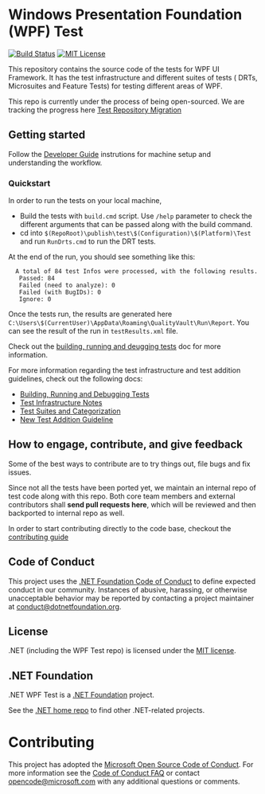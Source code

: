 # Windows Presentation Foundation (WPF) Test

[![Build Status](https://dnceng-public.visualstudio.com/public/_apis/build/status/dotnet/wpf/dotnet.wpf-test%20CI)](https://dnceng-public.visualstudio.com/public/_build?definitionId=81)
[![MIT License](https://img.shields.io/badge/license-MIT-green.svg)](https://github.com/dotnet/wpf/blob/master/LICENSE.TXT)

This repository contains the source code of the tests for WPF UI Framework. It has the test infrastructure and different suites of tests ( DRTs, Microsuites and Feature Tests) for testing different areas of WPF. 

This repo is currently under the process of being open-sourced. We are tracking the progress here [Test Repository Migration](https://github.com/orgs/dotnet/projects/145)


## Getting started

Follow the [Developer Guide](docs/developer-guide.md) instrutions for machine setup and understanding the workflow.

### Quickstart

In order to run the tests on your local machine,

- Build the tests with `build.cmd` script. Use `/help` parameter to check the different arguments that can be passed along with the build command.
- cd into `$(RepoRoot)\publish\test\$(Configuration)\$(Platform)\Test` and run `RunDrts.cmd` to run the DRT tests.

At the end of the run, you should see something like this:

```
  A total of 84 test Infos were processed, with the following results.
   Passed: 84
   Failed (need to analyze): 0
   Failed (with BugIDs): 0
   Ignore: 0

```

Once the tests run, the results are generated here `C:\Users\$(CurrentUser)\AppData\Roaming\QualityVault\Run\Report`. You can see the result of the run in `testResults.xml` file.

Check out the [building, running and deugging tests](docs/building-running-debugging.md) doc for more information.

For more information regarding the test infrastructure and test addition guidelines, check out the following docs:

* [Building, Running and Debugging Tests](docs/building-running-debugging.md)
* [Test Infrastructure Notes](docs/test-infrastructure.md)
* [Test Suites and Categorization](docs/tests-suites.md)
* [New Test Addition Guideline](docs/test-addition-guidelines.md)


## How to engage, contribute, and give feedback

Some of the best ways to contribute are to try things out, file bugs and fix issues. 

Since not all the tests have been ported yet, we maintain an internal repo of test code along with this repo. Both core team members and external contributors shall **send pull requests here**, which will be reviewed and then backported to internal repo as well.

In order to start contributing directly to the code base, checkout the [contributing guide](CONTRIBUTING.md)


## Code of Conduct

This project uses the [.NET Foundation Code of Conduct](https://dotnetfoundation.org/code-of-conduct) to define expected conduct in our community. Instances of abusive, harassing, or otherwise unacceptable behavior may be reported by contacting a project maintainer at conduct@dotnetfoundation.org.

## License

.NET (including the WPF Test repo) is licensed under the [MIT license](LICENSE.TXT).

## .NET Foundation

.NET WPF Test is a [.NET Foundation](https://www.dotnetfoundation.org/projects) project.

See the [.NET home repo](https://github.com/Microsoft/dotnet) to find other .NET-related projects.

# Contributing

This project has adopted the [Microsoft Open Source Code of Conduct](https://opensource.microsoft.com/codeofconduct/). For more information see the [Code of Conduct FAQ](https://opensource.microsoft.com/codeofconduct/faq/) or contact [opencode@microsoft.com](mailto:opencode@microsoft.com) with any additional questions or comments.


